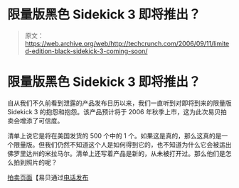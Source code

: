 # 限量版黑色 Sidekick 3 即将推出？

> 原文：<https://web.archive.org/web/http://techcrunch.com/2006/09/11/limited-edition-black-sidekick-3-coming-soon/>

# 限量版黑色 Sidekick 3 即将推出？

自从我们不久前看到泄露的产品发布日历以来，我们一直听到对即将到来的限量版 Sidekick 3 的抱怨和抱怨。该产品预计将于 2006 年秋季上市，这为此次易贝拍卖会增添了可信度。

清单上说它是将在美国发货的 500 个中的 1 个。如果这是真的，那么这真的是一个限量版。但我们仍然不知道这个人是如何得到它的，也不知道为什么它会被运出佛罗里达州的米拉马尔。清单上还写着产品是新的，从未被打开过。那么他们是怎么拍到照片的呢？

[拍卖页面](https://web.archive.org/web/20130627210851/http://cgi.ebay.ca/Brand-New-Black-T-Mobile-Sidekick-3-Unlocked-Very-Rare_W0QQitemZ190030183408QQihZ009QQcategoryZ64355QQssPageNameZWDVWQQrdZ1QQcmdZViewItem)【易贝通过[电话发布](https://web.archive.org/web/20130627210851/http://phonelaunch.com/2006/09/11/black-limited-edition-sidekick-3/)
